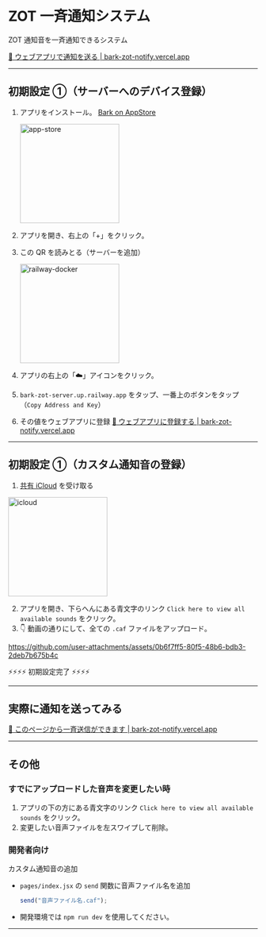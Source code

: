 # ZOT 一斉通知システム

ZOT 通知音を一斉通知できるシステム

[🔔 ウェブアプリで通知を送る | bark-zot-notify.vercel.app](https://bark-zot-notify.vercel.app/)

---

## 初期設定 ①（サーバーへのデバイス登録）

1.  アプリをインストール。
    [Bark on AppStore](https://apps.apple.com/us/app/bark-custom-notifications/id1403753865)

    <img src="https://github.com/user-attachments/assets/f1857f32-2ad3-41b3-a4f7-bd855b8995db" alt="app-store" width="200"/>

2.  アプリを開き、右上の「+」をクリック。
3.  この QR を読みとる（サーバーを追加）

    <img src="https://github.com/user-attachments/assets/20c33400-aff5-42eb-b087-0c565302baa3" alt="railway-docker" width="200"/>

4.  アプリの右上の「☁️」アイコンをクリック。
5.  `bark-zot-server.up.railway.app` をタップ、一番上のボタンをタップ（`Copy Address and Key`）
6.  その値をウェブアプリに登録
    [🔔 ウェブアプリに登録する | bark-zot-notify.vercel.app](https://bark-zot-notify.vercel.app/)

---

## 初期設定 ①（カスタム通知音の登録）

1.  [共有 iCloud](https://www.icloud.com/iclouddrive/033RUDQghOZfLrB3hJuo0VjLQ) を受け取る

   <img src="https://github.com/user-attachments/assets/798dd311-f63f-418d-a1ad-4ec0b8c2a066" alt="icloud" width="200"/>

2. アプリを開き、下らへんにある青文字のリンク `Click here to view all available sounds` をクリック。
3. 👇 動画の通りにして、全ての `.caf` ファイルをアップロード。

https://github.com/user-attachments/assets/0b6f7ff5-80f5-48b6-bdb3-2deb7b675b4c

⚡⚡⚡⚡ 初期設定完了 ⚡⚡⚡⚡

---

## 実際に通知を送ってみる

[🔔 このページから一斉送信ができます | bark-zot-notify.vercel.app](https://bark-zot-notify.vercel.app/)

---

## その他

### すでにアップロードした音声を変更したい時

1. アプリの下の方にある青文字のリンク `Click here to view all available sounds` をクリック。
2. 変更したい音声ファイルを左スワイプして削除。

### 開発者向け

カスタム通知音の追加

- `pages/index.jsx` の `send` 関数に音声ファイル名を追加

  ```javascript
  send("音声ファイル名.caf");
  ```

- 開発環境では `npm run dev` を使用してください。

---
